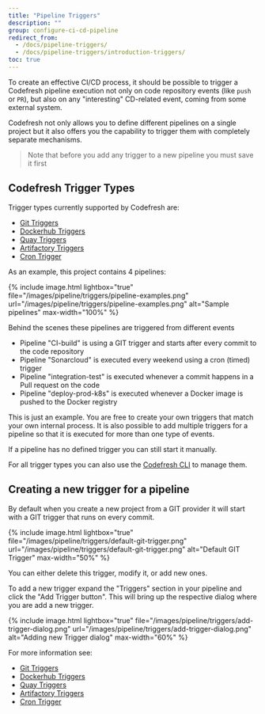 ```yaml
---
title: "Pipeline Triggers"
description: ""
group: configure-ci-cd-pipeline
redirect_from:
  - /docs/pipeline-triggers/
  - /docs/pipeline-triggers/introduction-triggers/
toc: true
---
```



To create an effective CI/CD process, it should be possible to trigger a Codefresh pipeline execution not only on code repository events (like `push` or `PR`), but also on any "interesting" CD-related event, coming from some external system.

Codefresh not only allows you to define different pipelines on a single project but it also offers you the capability to trigger them with completely separate mechanisms.

>Note that before you add any trigger to a new pipeline you must save it first

## Codefresh Trigger Types

Trigger types currently supported by Codefresh are:

* [Git Triggers](git-triggers)
* [Dockerhub Triggers](dockerhub-triggers)
* [Quay Triggers](quay-triggers)
* [Artifactory Triggers](jfrog-triggers)
* [Cron Trigger](cron-triggers)

As an example, this project contains 4 pipelines:

{% include image.html
lightbox="true"
file="/images/pipeline/triggers/pipeline-examples.png"
url="/images/pipeline/triggers/pipeline-examples.png"
alt="Sample pipelines"
max-width="100%"
%}

Behind the scenes these pipelines are triggered from different events

* Pipeline "CI-build" is using a GIT trigger and starts after every commit to the code repository
* Pipeline "Sonarcloud" is executed every weekend using a cron (timed) trigger
* Pipeline "integration-test" is executed whenever a commit happens in a Pull request on the code
* Pipeline "deploy-prod-k8s" is executed whenever a Docker image is pushed to the Docker registry

This is just an example. You are free to create your own triggers that match your own internal process.
It is also possible to add multiple triggers for a pipeline so that it is executed for more than one type of events.

If a pipeline has no defined trigger you can still start it manually.

For all trigger types you can also use the [Codefresh CLI](https://codefresh-io.github.io/cli/triggers/) to manage them.



## Creating a new trigger for a pipeline

By default when you create a new project from a GIT provider it will start with a GIT trigger that runs on every commit.

{% include image.html
lightbox="true"
file="/images/pipeline/triggers/default-git-trigger.png"
url="/images/pipeline/triggers/default-git-trigger.png"
alt="Default GIT Trigger"
max-width="50%"
%}

You can either delete this trigger, modify it, or add new ones.

To add a new trigger expand the "Triggers" section in your pipeline and click the "Add Trigger button". This will bring up the respective dialog where you are add a new trigger.

{% include image.html
lightbox="true"
file="/images/pipeline/triggers/add-trigger-dialog.png"
url="/images/pipeline/triggers/add-trigger-dialog.png"
alt="Adding new Trigger dialog"
max-width="60%"
%}

For more information see:

* [Git Triggers](git-triggers)
* [Dockerhub Triggers](dockerhub-triggers)
* [Quay Triggers](quay-triggers)
* [Artifactory Triggers](jfrog-triggers)
* [Cron Trigger](cron-triggers)

